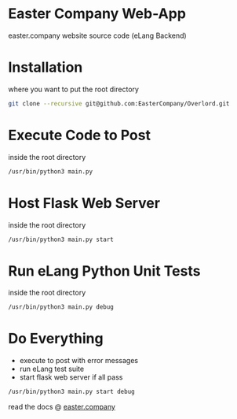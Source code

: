 
# Easter Company Web-App

easter.company website source code (eLang Backend)

# Installation

where you want to put the root directory

```bash
git clone --recursive git@github.com:EasterCompany/Overlord.git
```

# Execute Code to Post

inside the root directory

```bash
/usr/bin/python3 main.py
```

# Host Flask Web Server

inside the root directory

```bash
/usr/bin/python3 main.py start
```

# Run eLang Python Unit Tests

inside the root directory

```bash
/usr/bin/python3 main.py debug
```

# Do Everything

* execute to post with error messages
* run eLang test suite
* start flask web server if all pass

```bash
/usr/bin/python3 main.py start debug
```

read the docs @ [easter.company](https://www.easter.company/)
